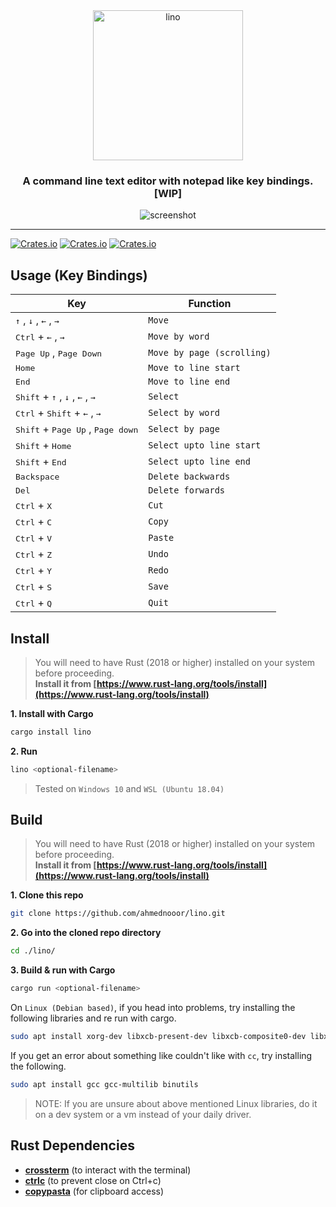<div align="center">
    <span align="center"><img src="https://raw.githubusercontent.com/ahmednooor/lino/main/lino-logo.png" alt="lino" width="240" class="center" /></span>
    <h3 align="center">A command line text editor with notepad like key bindings. [WIP]</h3>
    <span align="center"><img src="https://raw.githubusercontent.com/ahmednooor/lino/main/lino-screenshot.png" alt="screenshot" class="center" /></span>
    <hr />
</div>

[![Crates.io](https://img.shields.io/crates/v/lino)](https://crates.io/crates/lino)
[![Crates.io](https://img.shields.io/crates/l/lino)](https://github.com/ahmednooor/lino/blob/main/LICENSE)
[![Crates.io](https://img.shields.io/crates/d/lino)](https://crates.io/crates/lino)

## Usage (Key Bindings)
| Key | Function |
| --- | --- |
| <kbd>↑</kbd> , <kbd>↓</kbd> , <kbd>←</kbd> , <kbd>→</kbd> | `Move` |
| <kbd>Ctrl</kbd> + <kbd>←</kbd> , <kbd>→</kbd> | `Move by word` |
| <kbd>Page Up</kbd> , <kbd>Page Down</kbd> | `Move by page (scrolling)` |
| <kbd>Home</kbd> | `Move to line start` |
| <kbd>End</kbd> | `Move to line end` |
| <kbd>Shift</kbd> + <kbd>↑</kbd> , <kbd>↓</kbd> , <kbd>←</kbd> , <kbd>→</kbd> | `Select` |
| <kbd>Ctrl</kbd> + <kbd>Shift</kbd> + <kbd>←</kbd> , <kbd>→</kbd> | `Select by word` |
| <kbd>Shift</kbd> + <kbd>Page Up</kbd> , <kbd>Page down</kbd> | `Select by page` |
| <kbd>Shift</kbd> + <kbd>Home</kbd> | `Select upto line start` |
| <kbd>Shift</kbd> + <kbd>End</kbd> | `Select upto line end` |
| <kbd>Backspace</kbd> | `Delete backwards` |
| <kbd>Del</kbd> | `Delete forwards` |
| <kbd>Ctrl</kbd> + <kbd>X</kbd> | `Cut` |
| <kbd>Ctrl</kbd> + <kbd>C</kbd> | `Copy` |
| <kbd>Ctrl</kbd> + <kbd>V</kbd> | `Paste` |
| <kbd>Ctrl</kbd> + <kbd>Z</kbd> | `Undo` |
| <kbd>Ctrl</kbd> + <kbd>Y</kbd> | `Redo` |
| <kbd>Ctrl</kbd> + <kbd>S</kbd> | `Save` |
| <kbd>Ctrl</kbd> + <kbd>Q</kbd> | `Quit` |

## Install
> You will need to have Rust (2018 or higher) installed on your system before proceeding.\
**Install it from [https://www.rust-lang.org/tools/install](https://www.rust-lang.org/tools/install)**

**1. Install with Cargo**
```sh
cargo install lino
```

**2. Run**
```sh
lino <optional-filename>
```

> Tested on `Windows 10` and `WSL (Ubuntu 18.04)`

## Build
> You will need to have Rust (2018 or higher) installed on your system before proceeding.\
**Install it from [https://www.rust-lang.org/tools/install](https://www.rust-lang.org/tools/install)**

**1. Clone this repo**
```sh
git clone https://github.com/ahmednooor/lino.git
```
**2. Go into the cloned repo directory**
```sh
cd ./lino/
```
**3. Build & run with Cargo**
```sh
cargo run <optional-filename>
```

On `Linux (Debian based)`, if you head into problems, try installing the following libraries and re run with cargo.

```sh
sudo apt install xorg-dev libxcb-present-dev libxcb-composite0-dev libxcb-shape0-dev libxcb-xfixes0-dev
```

If you get an error about something like couldn't like with `cc`, try installing the following.

```sh
sudo apt install gcc gcc-multilib binutils
```

> NOTE: If you are unsure about above mentioned Linux libraries, do it on a dev system or a vm instead of your daily driver.

## Rust Dependencies
- [**crossterm**](https://crates.io/crates/crossterm) (to interact with the terminal)
- [**ctrlc**](https://crates.io/crates/ctrlc) (to prevent close on Ctrl+c)
- [**copypasta**](https://crates.io/crates/copypasta) (for clipboard access)
